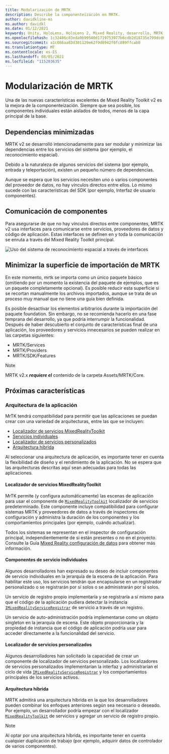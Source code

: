 ```yaml
---
title: Modularización de MRTK
description: Describe la componenteización en MRTK.
author: davidkline-ms
ms.author: davidkl
ms.date: 01/12/2021
keywords: Unity, HoloLens, HoloLens 2, Mixed Reality, desarrollo, MRTK
ms.openlocfilehash: 1c32486c83eda9b99540d1719753977b6cdb2d18735e799dcd6c2ca3fcf200ce
ms.sourcegitcommit: a1c086aa83d381129e62f9d8942f0fc889ffcab0
ms.translationtype: MT
ms.contentlocale: es-ES
ms.lasthandoff: 08/05/2021
ms.locfileid: "115203635"
---
```

# <a name="mrtk-modularization"></a>Modularización de MRTK

Una de las nuevas características excelentes de Mixed Reality Toolkit v2 es la mejora de la componenteización. Siempre que sea posible, los componentes individuales están aislados de todos, menos de la capa principal de la base.

## <a name="minimized-dependencies"></a>Dependencias minimizadas

MRTK v2 se desarrolló intencionadamente para ser modular y minimizar las dependencias entre los servicios del sistema (por ejemplo, el reconocimiento espacial).

Debido a la naturaleza de algunos servicios del sistema (por ejemplo, entrada y teleportación), existen un pequeño número de dependencias.

Aunque se espera que los servicios necesiten uno o varios componentes del proveedor de datos, no hay vínculos directos entre ellos. Lo mismo sucede con las características del SDK (por ejemplo, Interfaz de usuario componentes).

## <a name="component-communication"></a>Comunicación de componentes

Para asegurarse de que no hay vínculos directos entre componentes, MRTK v2 usa interfaces para comunicarse entre servicios, proveedores de datos y código de aplicación. Estas interfaces se definen en y toda la comunicación se enruta a través del Mixed Reality Toolkit principal.

![Uso del sistema de reconocimiento espacial a través de interfaces](../features/images/packaging/AccessingViaInterfaces.png)

## <a name="minimizing-mrtk-import-footprint"></a>Minimizar la superficie de importación de MRTK

En este momento, mrtk se importa como un único paquete básico (omitiendo por un momento la existencia del paquete de ejemplos, que es un paquete completamente opcional). Es posible reducir esta superficie si se recortan manualmente los archivos importados, aunque se trata de un proceso muy manual que no tiene una guía bien definida.

Es posible desactivar los elementos arbitrarios durante la importación del paquete foundation. Sin embargo, no se recomienda hacerlo en una fase temprana del desarrollo, ya que podría interrumpir la funcionalidad. Después de haber descubierto el conjunto de características final de una aplicación, los proveedores y servicios innecesarios se pueden realizar en las carpetas siguientes:

- MRTK/Services
- MRTK/Providers
- MRTK/SDK/Features

> [!NOTE]
> MRTK v2.x **_requiere el_** contenido de la carpeta Assets/MRTK/Core.

## <a name="upcoming-features"></a>Próximas características

### <a name="application-architecture"></a>Arquitectura de la aplicación

MrTK tendrá compatibilidad para permitir que las aplicaciones se puedan crear con una variedad de arquitecturas, entre las que se incluyen:

- [Localizador de servicios MixedRealityToolkit](#mixedrealitytoolkit-service-locator)
- [Servicios individuales](#individual-service-components)
- [Localizador de servicios personalizados](#custom-service-locator)
- [Arquitectura híbrida](#hybrid-architecture)

Al seleccionar una arquitectura de aplicación, es importante tener en cuenta la flexibilidad de diseño y el rendimiento de la aplicación. No se espera que las arquitecturas descritas aquí sean adecuadas para todas las aplicaciones.

#### <a name="mixedrealitytoolkit-service-locator"></a>Localizador de servicios MixedRealityToolkit

MrTK permite (y configura automáticamente) las escenas de aplicación para usar el componente de [`MixedRealityToolkit`](xref:Microsoft.MixedReality.Toolkit.MixedRealityToolkit) localizador de servicios predeterminado. Este componente incluye compatibilidad para configurar sistemas MRTK y proveedores de datos a través de inspectores de configuración y administra la duración de los componentes y los comportamientos principales (por ejemplo, cuándo actualizar).

Todos los sistemas se representan en el inspector de configuración principal, independientemente de si están presentes o no en el proyecto. Consulte la Guía [Mixed Reality configuración de datos](../configuration/mixed-reality-configuration-guide.md) para obtener más información.

#### <a name="individual-service-components"></a>Componentes de servicio individuales

Algunos desarrolladores han expresado su deseo de incluir componentes de servicio individuales en la jerarquía de la escena de la aplicación. Para habilitar este uso, los servicios tendrán que encapsularse en un registrador personalizado o se registrarán por sí solos o se administrarán por sí solos.

Un servicio de registro propio implementaría y se registraría a sí mismo para que el código de la aplicación pudiera detectar la instancia [`IMixedRealityServiceRegistrar`](xref:Microsoft.MixedReality.Toolkit.IMixedRealityServiceRegistrar) de servicio a través de un registro.

Un servicio de auto-administración podría implementarse como un objeto singleton en la jerarquía de escena. Este objeto proporcionaría y la propiedad de instancia que el código de aplicación podría usar para acceder directamente a la funcionalidad del servicio.

#### <a name="custom-service-locator"></a>Localizador de servicios personalizados

Algunos desarrolladores han solicitado la capacidad de crear un componente de localizador de servicios personalizado. Los localizadores de servicios personalizados implementarían la interfaz y administrarían el ciclo de vida [`IMixedRealityServiceRegistrar`](xref:Microsoft.MixedReality.Toolkit.IMixedRealityServiceRegistrar) y los comportamientos principales de los servicios activos.

#### <a name="hybrid-architecture"></a>Arquitectura híbrida

MRTK admitirá una arquitectura híbrida en la que los desarrolladores pueden combinar los enfoques anteriores según sea necesario o deseado. Por ejemplo, un desarrollador podría empezar con el localizador [`MixedRealityToolkit`](xref:Microsoft.MixedReality.Toolkit.MixedRealityToolkit) de servicios y agregar un servicio de registro propio.

> [!NOTE]
> Al optar por una arquitectura híbrida, es importante tener en cuenta cualquier duplicación de trabajo (por ejemplo, adquirir datos de controlador de varios componentes).
